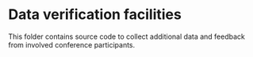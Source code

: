 # Data verification facilities

This folder contains source code to collect additional data and feedback from involved conference participants.